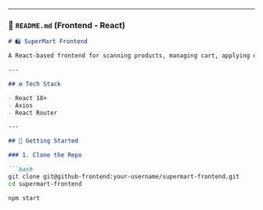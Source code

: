 
---

### 📄 `README.md` (Frontend - React)

```markdown
# 🛍️ SuperMart Frontend

A React-based frontend for scanning products, managing cart, applying discounts, and checking out — all integrated with the Django REST API backend.

---

## ⚙️ Tech Stack

- React 18+
- Axios
- React Router

---

## 🚀 Getting Started

### 1. Clone the Repo

```bash
git clone git@github-frontend:your-username/supermart-frontend.git
cd supermart-frontend

npm start
